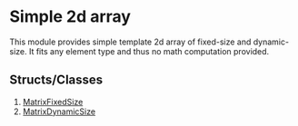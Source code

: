 # Simple 2d array

This module provides simple template 2d array of fixed-size and dynamic-size. It fits any element type and thus no math computation provided.

## Structs/Classes
1. [MatrixFixedSize](./SimpleMatrix/MatrixFixedSize.md)
2. [MatrixDynamicSize](./SimpleMatrix/MatrixDynamicSize.md)